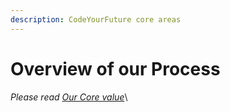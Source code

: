 ```yaml
---
description: CodeYourFuture core areas
---
```


# Overview of our Process

_Please read_ [_Our Core value_](https://docs.codeyourfuture.io/organisation/history)\


